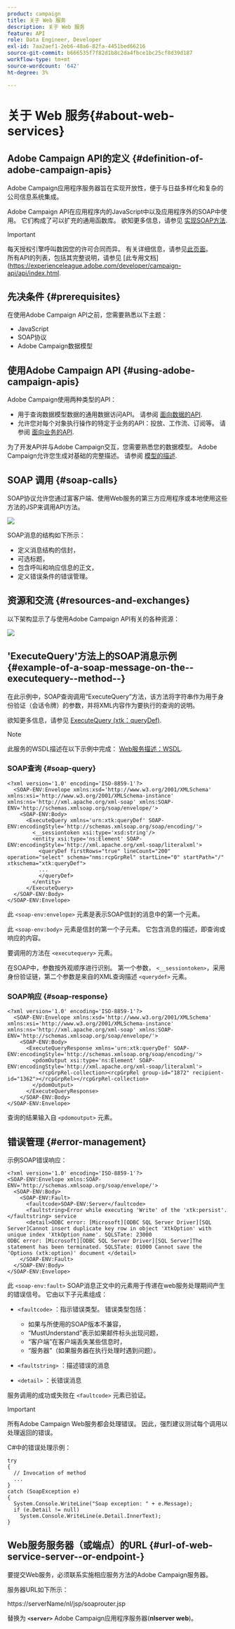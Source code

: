 ```yaml
---
product: campaign
title: 关于 Web 服务
description: 关于 Web 服务
feature: API
role: Data Engineer, Developer
exl-id: 7aa2aef1-2eb6-48a6-82fa-4451bed66216
source-git-commit: b666535f7f82d1b8c2da4fbce1bc25cf8d39d187
workflow-type: tm+mt
source-wordcount: '642'
ht-degree: 3%

---
```


# 关于 Web 服务{#about-web-services}

## Adobe Campaign API的定义 {#definition-of-adobe-campaign-apis}

Adobe Campaign应用程序服务器旨在实现开放性，便于与日益多样化和复杂的公司信息系统集成。

Adobe Campaign API在应用程序内的JavaScript中以及应用程序外的SOAP中使用。 它们构成了可以扩充的通用函数库。 欲知更多信息，请参见 [实现SOAP方法](../../configuration/using/implementing-soap-methods.md).

>[!IMPORTANT]
>
>每天授权引擎呼叫数因您的许可合同而异。 有关详细信息，请参见[此页面](https://helpx.adobe.com/cn/legal/product-descriptions/adobe-campaign-classic---product-description.html)。\
>所有API的列表，包括其完整说明，请参见 [此专用文档](https://experienceleague.adobe.com/developer/campaign-api/api/index.html.

## 先决条件 {#prerequisites}

在使用Adobe Campaign API之前，您需要熟悉以下主题：

* JavaScript
* SOAP协议
* Adobe Campaign数据模型

## 使用Adobe Campaign API {#using-adobe-campaign-apis}

Adobe Campaign使用两种类型的API：

* 用于查询数据模型数据的通用数据访问API。 请参阅 [面向数据的API](../../configuration/using/data-oriented-apis.md).
* 允许您对每个对象执行操作的特定于业务的API：投放、工作流、订阅等。 请参阅 [面向业务的API](../../configuration/using/business-oriented-apis.md).

为了开发API并与Adobe Campaign交互，您需要熟悉您的数据模型。 Adobe Campaign允许您生成对基础的完整描述。 请参阅 [模型的描述](../../configuration/using/data-oriented-apis.md#description-of-the-model).

## SOAP 调用 {#soap-calls}

SOAP协议允许您通过富客户端、使用Web服务的第三方应用程序或本地使用这些方法的JSP来调用API方法。

![](assets/s_ncs_configuration_architecture.png)

SOAP消息的结构如下所示：

* 定义消息结构的信封，
* 可选标题，
* 包含呼叫和响应信息的正文，
* 定义错误条件的错误管理。

## 资源和交流 {#resources-and-exchanges}

以下架构显示了与使用Adobe Campaign API有关的各种资源：

![](assets/s_ncs_integration_webservices_schema_pres.png)

## &#39;ExecuteQuery&#39;方法上的SOAP消息示例 {#example-of-a-soap-message-on-the--executequery--method--}

在此示例中，SOAP查询调用“ExecuteQuery”方法，该方法将字符串作为用于身份验证（会话令牌）的参数，并将XML内容作为要执行的查询的说明。

欲知更多信息，请参见 [ExecuteQuery (xtk：queryDef)](../../configuration/using/data-oriented-apis.md#executequery--xtk-querydef-).

>[!NOTE]
>
>此服务的WSDL描述在以下示例中完成： [Web服务描述：WSDL](../../configuration/using/web-service-calls.md#web-service-description--wsdl).

### SOAP查询 {#soap-query}

```
<?xml version='1.0' encoding='ISO-8859-1'?>
  <SOAP-ENV:Envelope xmlns:xsd='http://www.w3.org/2001/XMLSchema' xmlns:xsi='http://www.w3.org/2001/XMLSchema-instance' xmlns:ns='http://xml.apache.org/xml-soap' xmlns:SOAP-ENV='http://schemas.xmlsoap.org/soap/envelope/'>
    <SOAP-ENV:Body>
      <ExecuteQuery xmlns='urn:xtk:queryDef' SOAP-ENV:encodingStyle='http://schemas.xmlsoap.org/soap/encoding/'>
        <__sessiontoken xsi:type='xsd:string'/>
        <entity xsi:type='ns:Element' SOAP-ENV:encodingStyle='http://xml.apache.org/xml-soap/literalxml'>
          <queryDef firstRows="true" lineCount="200" operation="select" schema="nms:rcpGrpRel" startLine="0" startPath="/" xtkschema="xtk:queryDef">
          ...
          </queryDef>
        </entity>
      </ExecuteQuery>
  </SOAP-ENV:Body>
</SOAP-ENV:Envelope>
```

此 `<soap-env:envelope>` 元素是表示SOAP信封的消息中的第一个元素。

此 `<soap-env:body>` 元素是信封的第一个子元素。 它包含消息的描述，即查询或响应的内容。

要调用的方法在 `<executequery>` 元素。

在SOAP中，参数按外观顺序进行识别。 第一个参数， `<__sessiontoken>`，采用身份验证链，第二个参数是来自的XML查询描述 `<querydef>` 元素。

### SOAP响应 {#soap-response}

```
<?xml version='1.0' encoding='ISO-8859-1'?>
  <SOAP-ENV:Envelope xmlns:xsd='http://www.w3.org/2001/XMLSchema' xmlns:xsi='http://www.w3.org/2001/XMLSchema-instance' xmlns:ns='http://xml.apache.org/xml-soap' xmlns:SOAP-ENV='http://schemas.xmlsoap.org/soap/envelope/'>
    <SOAP-ENV:Body>
      <ExecuteQueryResponse xmlns='urn:xtk:queryDef' SOAP-ENV:encodingStyle='http://schemas.xmlsoap.org/soap/encoding/'>
        <pdomOutput xsi:type='ns:Element' SOAP-ENV:encodingStyle='http://xml.apache.org/xml-soap/literalxml'>
          <rcpGrpRel-collection><rcpGrpRel group-id="1872" recipient-id="1362"></rcpGrpRel></rcpGrpRel-collection>
        </pdomOutput>
      </ExecuteQueryResponse>
    </SOAP-ENV:Body>
</SOAP-ENV:Envelope>
```

查询的结果输入自 `<pdomoutput>` 元素。

## 错误管理 {#error-management}

示例SOAP错误响应：

```
<?xml version='1.0' encoding='ISO-8859-1'?>
<SOAP-ENV:Envelope xmlns:SOAP-ENV='http://schemas.xmlsoap.org/soap/envelope/'>
  <SOAP-ENV:Body>
    <SOAP-ENV:Fault>
      <faultcode>SOAP-ENV:Server</faultcode>
      <faultstring>Error while executing 'Write' of the 'xtk:persist'.</faultstring> service
      <detail>ODBC error: [Microsoft][ODBC SQL Server Driver][SQL Server]Cannot insert duplicate key row in object 'XtkOption' with unique index 'XtkOption_name'. SQLSTate: 23000
ODBC error: [Microsoft][ODBC SQL Server Driver][SQL Server]The statement has been terminated. SQLSTate: 01000 Cannot save the 'Options (xtk:option)' document </detail>
    </SOAP-ENV:Fault>
  </SOAP-ENV:Body>
</SOAP-ENV:Envelope>
```

此 `<soap-env:fault>` SOAP消息正文中的元素用于传递在web服务处理期间产生的错误信号。 它由以下子元素组成：

* `<faultcode>` ：指示错误类型。 错误类型包括：

   * 如果与所使用的SOAP版本不兼容，
   * “MustUnderstand”表示如果邮件标头出现问题，
   * “客户端”在客户端丢失某些信息时，
   * “服务器”（如果服务器在执行处理时遇到问题）。

* `<faultstring>` ：描述错误的消息
* `<detail>` ：长错误消息

服务调用的成功或失败在 `<faultcode>` 元素已验证。

>[!IMPORTANT]
>
>所有Adobe Campaign Web服务都会处理错误。 因此，强烈建议测试每个调用以处理返回的错误。

C#中的错误处理示例：

```
try 
{
  // Invocation of method
  ...
}
catch (SoapException e)
{
  System.Console.WriteLine("Soap exception: " + e.Message);        
  if (e.Detail != null)
    System.Console.WriteLine(e.Detail.InnerText);
}
```

## Web服务服务器（或端点）的URL {#url-of-web-service-server--or-endpoint-}

要提交Web服务，必须联系实施相应服务方法的Adobe Campaign服务器。

服务器URL如下所示：

https://serverName/nl/jsp/soaprouter.jsp

替换为 **`<server>`** Adobe Campaign应用程序服务器(**nlserver web**)。
